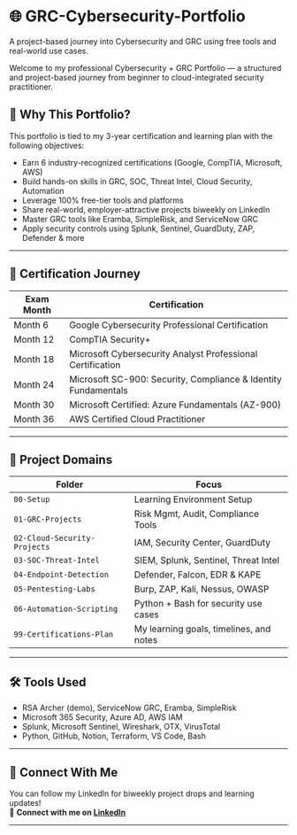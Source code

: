 # 🌐 GRC-Cybersecurity-Portfolio
A project-based journey into Cybersecurity and GRC using free tools and real-world use cases.

Welcome to my professional Cybersecurity + GRC Portfolio — a structured and project-based journey from beginner to cloud-integrated security practitioner.

## 🚀 Why This Portfolio?

This portfolio is tied to my 3-year certification and learning plan with the following objectives:

- Earn 6 industry-recognized certifications (Google, CompTIA, Microsoft, AWS)
- Build hands-on skills in GRC, SOC, Threat Intel, Cloud Security, Automation
- Leverage 100% free-tier tools and platforms
- Share real-world, employer-attractive projects biweekly on LinkedIn
- Master GRC tools like Eramba, SimpleRisk, and ServiceNow GRC
- Apply security controls using Splunk, Sentinel, GuardDuty, ZAP, Defender & more

---

## 🧭 Certification Journey

| Exam Month | Certification |
|------------|---------------|
| Month 6    | Google Cybersecurity Professional Certification |
| Month 12   | CompTIA Security+ |
| Month 18   | Microsoft Cybersecurity Analyst Professional Certification|
| Month 24   | Microsoft SC-900: Security, Compliance & Identity Fundamentals |
| Month 30   | Microsoft Certified: Azure Fundamentals (AZ-900) |
| Month 36   | AWS Certified Cloud Practitioner |

---

## 📂 Project Domains

| Folder                      | Focus                                    |
|----------------------------|------------------------------------------|
| `00-Setup`                 | Learning Environment Setup               |
| `01-GRC-Projects`          | Risk Mgmt, Audit, Compliance Tools       |
| `02-Cloud-Security-Projects`| IAM, Security Center, GuardDuty          |
| `03-SOC-Threat-Intel`      | SIEM, Splunk, Sentinel, Threat Intel     |
| `04-Endpoint-Detection`    | Defender, Falcon, EDR & KAPE             |
| `05-Pentesting-Labs`       | Burp, ZAP, Kali, Nessus, OWASP           |
| `06-Automation-Scripting`  | Python + Bash for security use cases     |
| `99-Certifications-Plan`   | My learning goals, timelines, and notes  |

---

## 🛠 Tools Used

- RSA Archer (demo), ServiceNow GRC, Eramba, SimpleRisk
- Microsoft 365 Security, Azure AD, AWS IAM
- Splunk, Microsoft Sentinel, Wireshark, OTX, VirusTotal
- Python, GitHub, Notion, Terraform, VS Code, Bash

---

## 🔁 Connect With Me

You can follow my LinkedIn for biweekly project drops and learning updates!  
📌 **Connect with me on [LinkedIn](https://www.linkedin.com/in/ugomoore)** 

---


